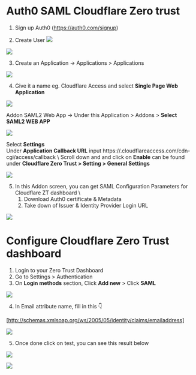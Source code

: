 # Auth0 SAML Cloudflare Zero trust

1. Sign up Auth0 (https://auth0.com/signup)

2. Create User
![](./1.usermanagement.png)

![](./2.createuser.png)

3. Create an Application → Applications > Applications

![](./3.application.jpg)

4. Give it a name eg. Cloudflare Access and select **Single Page Web Application**

![](./4.cloudflareaccess.png)


Addon SAML2 Web App → Under this Application > Addons > **Select SAML2 WEB APP**

![](./5.SAML2.png)


Select **Settings** \
Under **Application Callback URL** input  https://<your-team-name>.cloudflareaccess.com/cdn-cgi/access/callback \ 
Scroll down and and click on **Enable**
<your-team-name> can be found under **Cloudflare Zero Trust > Setting > General Settings** 


![](./6.callback.png)


5. In this Addon screen, you can get SAML Configuration Parameters for Cloudflare ZT dashboard \
   1. Download Auth0 certificate & Metadata
   2. Take down of Issuer & Identity Provider Login URL

![](./7.addon.png)

# Configure Cloudflare Zero Trust dashboard

1. Login to your Zero Trust  Dashboard
2. Go to Settings > Authentication
3. On **Login methods** section, Click **Add new** > Click **SAML**

![](./8.addsaml.png)

4. In Email attribute name, fill in this 👇
    
[http://schemas.xmlsoap.org/ws/2005/05/identity/claims/emailaddress] 



![](./9.optional.png)

5. Once done click on test, you can see this result below

<kbd> <img src="https://github.com/iamjjchang/Auth0-SAML-Cloudflare-Zerotrust/raw/master/10.works.png" /> </kbd>

![](./10.works.png)